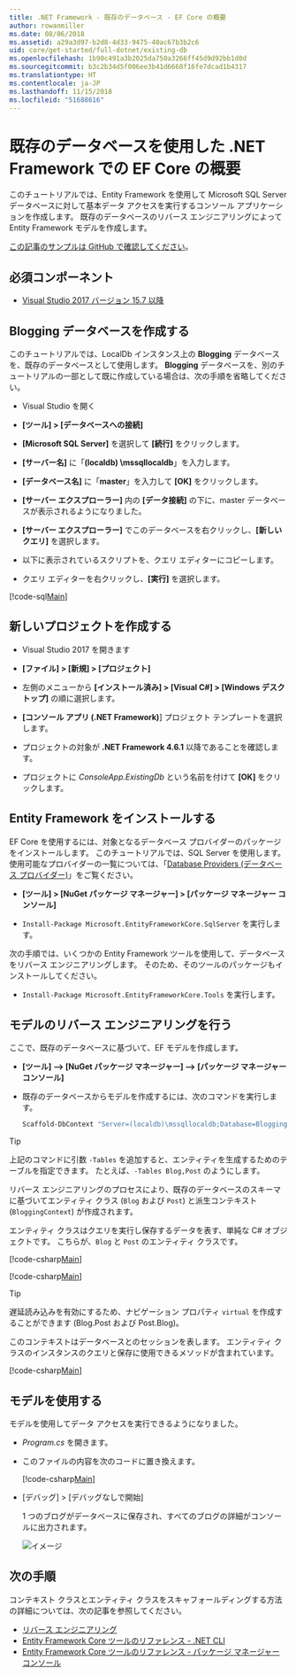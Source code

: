 ```yaml
---
title: .NET Framework - 既存のデータベース - EF Core の概要
author: rowanmiller
ms.date: 08/06/2018
ms.assetid: a29a3d97-b2d8-4d33-9475-40ac67b3b2c6
uid: core/get-started/full-dotnet/existing-db
ms.openlocfilehash: 1b90c491a3b2025da750a3266ff45d9d92bb1d0d
ms.sourcegitcommit: b3c2b34d5f006ee3b41d6668f16fe7dcad1b4317
ms.translationtype: HT
ms.contentlocale: ja-JP
ms.lasthandoff: 11/15/2018
ms.locfileid: "51688616"
---
```

# <a name="getting-started-with-ef-core-on-net-framework-with-an-existing-database"></a>既存のデータベースを使用した .NET Framework での EF Core の概要

このチュートリアルでは、Entity Framework を使用して Microsoft SQL Server データベースに対して基本データ アクセスを実行するコンソール アプリケーションを作成します。 既存のデータベースのリバース エンジニアリングによって Entity Framework モデルを作成します。

[この記事のサンプルは GitHub で確認してください](https://github.com/aspnet/EntityFramework.Docs/tree/master/samples/core/GetStarted/FullNet/ConsoleApp.ExistingDb)。

## <a name="prerequisites"></a>必須コンポーネント

* [Visual Studio 2017 バージョン 15.7 以降](https://www.visualstudio.com/downloads/)

## <a name="create-blogging-database"></a>Blogging データベースを作成する

このチュートリアルでは、LocalDb インスタンス上の **Blogging** データベースを、既存のデータベースとして使用します。 **Blogging** データベースを、別のチュートリアルの一部として既に作成している場合は、次の手順を省略してください。

* Visual Studio を開く

* **[ツール] > [データベースへの接続]**

* **[Microsoft SQL Server]** を選択して **[続行]** をクリックします。

* **[サーバー名]** に「**(localdb) \mssqllocaldb**」を入力します。

* **[データベース名]** に「**master**」を入力して **[OK]** をクリックします。

* **[サーバー エクスプローラー]** 内の **[データ接続]** の下に、master データベースが表示されるようになりました。

* **[サーバー エクスプローラー]** でこのデータベースを右クリックし、**[新しいクエリ]** を選択します。

* 以下に表示されているスクリプトを、クエリ エディターにコピーします。

* クエリ エディターを右クリックし、**[実行]** を選択します。

[!code-sql[Main](../_shared/create-blogging-database-script.sql)]

## <a name="create-a-new-project"></a>新しいプロジェクトを作成する

* Visual Studio 2017 を開きます

* **[ファイル] > [新規] > [プロジェクト]**

* 左側のメニューから **[インストール済み] > [Visual C#] > [Windows デスクトップ]** の順に選択します。

* **[コンソール アプリ (.NET Framework)**] プロジェクト テンプレートを選択します。

* プロジェクトの対象が **.NET Framework 4.6.1** 以降であることを確認します。

* プロジェクトに *ConsoleApp.ExistingDb* という名前を付けて **[OK]** をクリックします。

## <a name="install-entity-framework"></a>Entity Framework をインストールする

EF Core を使用するには、対象となるデータベース プロバイダーのパッケージをインストールします。 このチュートリアルでは、SQL Server を使用します。 使用可能なプロバイダーの一覧については、「[Database Providers (データベース プロバイダー)](../../providers/index.md)」をご覧ください。

* **[ツール] > [NuGet パッケージ マネージャー] > [パッケージ マネージャー コンソール]**

* `Install-Package Microsoft.EntityFrameworkCore.SqlServer` を実行します。

次の手順では、いくつかの Entity Framework ツールを使用して、データベースをリバース エンジニアリングします。 そのため、そのツールのパッケージもインストールしてください。

* `Install-Package Microsoft.EntityFrameworkCore.Tools` を実行します。

## <a name="reverse-engineer-the-model"></a>モデルのリバース エンジニアリングを行う

ここで、既存のデータベースに基づいて、EF モデルを作成します。

* **[ツール] –> [NuGet パッケージ マネージャー] –> [パッケージ マネージャー コンソール]**

* 既存のデータベースからモデルを作成するには、次のコマンドを実行します。

  ``` powershell
  Scaffold-DbContext "Server=(localdb)\mssqllocaldb;Database=Blogging;Trusted_Connection=True;" Microsoft.EntityFrameworkCore.SqlServer
  ```

> [!TIP]  
> 上記のコマンドに引数 `-Tables` を追加すると、エンティティを生成するためのテーブルを指定できます。 たとえば、`-Tables Blog,Post` のようにします。

リバース エンジニアリングのプロセスにより、既存のデータベースのスキーマに基づいてエンティティ クラス (`Blog` および `Post`) と派生コンテキスト (`BloggingContext`) が作成されます。

エンティティ クラスはクエリを実行し保存するデータを表す、単純な C# オブジェクトです。 こちらが、`Blog` と `Post` のエンティティ クラスです。

 [!code-csharp[Main](../../../../samples/core/GetStarted/FullNet/ConsoleApp.ExistingDb/Blog.cs)]

[!code-csharp[Main](../../../../samples/core/GetStarted/FullNet/ConsoleApp.ExistingDb/Post.cs)]

> [!TIP]  
> 遅延読み込みを有効にするため、ナビゲーション プロパティ `virtual` を作成することができます (Blog.Post および Post.Blog)。

このコンテキストはデータベースとのセッションを表します。 エンティティ クラスのインスタンスのクエリと保存に使用できるメソッドが含まれています。

[!code-csharp[Main](../../../../samples/core/GetStarted/FullNet/ConsoleApp.ExistingDb/BloggingContext.cs)]

## <a name="use-the-model"></a>モデルを使用する

モデルを使用してデータ アクセスを実行できるようになりました。

* *Program.cs* を開きます。

* このファイルの内容を次のコードに置き換えます。

  [!code-csharp[Main](../../../../samples/core/GetStarted/FullNet/ConsoleApp.ExistingDb/Program.cs)] 

* [デバッグ] > [デバッグなしで開始]

  1 つのブログがデータベースに保存され、すべてのブログの詳細がコンソールに出力されます。

  ![イメージ](_static/output-existing-db.png)

## <a name="next-steps"></a>次の手順

コンテキスト クラスとエンティティ クラスをスキャフォールディングする方法の詳細については、次の記事を参照してください。
* [リバース エンジニアリング](xref:core/managing-schemas/scaffolding)
* [Entity Framework Core ツールのリファレンス - .NET CLI](xref:core/miscellaneous/cli/dotnet#dotnet-ef-dbcontext-scaffold)
* [Entity Framework Core ツールのリファレンス - パッケージ マネージャー コンソール](xref:core/miscellaneous/cli/powershell#scaffold-dbcontext)